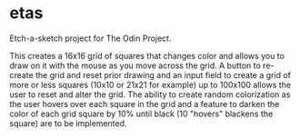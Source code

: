 # etas
Etch-a-sketch project for The Odin Project.

This creates a 16x16 grid of squares that changes color and allows you to draw on it with the mouse as you move across the grid. A button to re-create the grid and reset prior drawing and an input field to create a grid of more or less squares (10x10 or 21x21 for example) up to 100x100 allows the user to reset and alter the grid. The ability to create random colorization as the user hovers over each square in the grid and a feature to darken the color of each grid square by 10% until black (10 "hovers" blackens the square) are to be implemented.